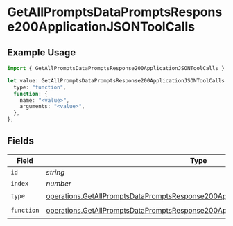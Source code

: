 # GetAllPromptsDataPromptsResponse200ApplicationJSONToolCalls

## Example Usage

```typescript
import { GetAllPromptsDataPromptsResponse200ApplicationJSONToolCalls } from "@orq-ai/node/models/operations";

let value: GetAllPromptsDataPromptsResponse200ApplicationJSONToolCalls = {
  type: "function",
  function: {
    name: "<value>",
    arguments: "<value>",
  },
};
```

## Fields

| Field                                                                                                                                                                                  | Type                                                                                                                                                                                   | Required                                                                                                                                                                               | Description                                                                                                                                                                            |
| -------------------------------------------------------------------------------------------------------------------------------------------------------------------------------------- | -------------------------------------------------------------------------------------------------------------------------------------------------------------------------------------- | -------------------------------------------------------------------------------------------------------------------------------------------------------------------------------------- | -------------------------------------------------------------------------------------------------------------------------------------------------------------------------------------- |
| `id`                                                                                                                                                                                   | *string*                                                                                                                                                                               | :heavy_minus_sign:                                                                                                                                                                     | N/A                                                                                                                                                                                    |
| `index`                                                                                                                                                                                | *number*                                                                                                                                                                               | :heavy_minus_sign:                                                                                                                                                                     | N/A                                                                                                                                                                                    |
| `type`                                                                                                                                                                                 | [operations.GetAllPromptsDataPromptsResponse200ApplicationJSONResponseBody3Type](../../models/operations/getallpromptsdatapromptsresponse200applicationjsonresponsebody3type.md)       | :heavy_check_mark:                                                                                                                                                                     | N/A                                                                                                                                                                                    |
| `function`                                                                                                                                                                             | [operations.GetAllPromptsDataPromptsResponse200ApplicationJSONResponseBodyFunction](../../models/operations/getallpromptsdatapromptsresponse200applicationjsonresponsebodyfunction.md) | :heavy_check_mark:                                                                                                                                                                     | N/A                                                                                                                                                                                    |